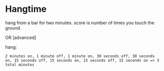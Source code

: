 # Hangtime


hang from a bar for two minutes. score is number of times you touch the ground.


OR [advanced]

hang: 
```
2 minutes on, 1 minute off, 1 minute on, 30 seconds off, 30 seconds on, 15 seconds off, 15 seconds on, 15 seconds off, 15 seconds on => 3 total minutes
```
